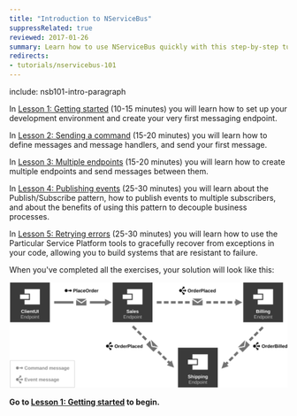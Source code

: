 ```yaml
---
title: "Introduction to NServiceBus"
suppressRelated: true
reviewed: 2017-01-26
summary: Learn how to use NServiceBus quickly with this step-by-step tutorial, including the architectural concepts behind it.
redirects:
- tutorials/nservicebus-101
---
```


include: nsb101-intro-paragraph

In [Lesson 1: Getting started](1-getting-started/) (10-15 minutes) you will learn how to set up your development environment and create your very first messaging endpoint.

In [Lesson 2: Sending a command](2-sending-a-command/) (15-20 minutes) you will learn how to define messages and message handlers, and send your first message.

In [Lesson 3: Multiple endpoints](3-multiple-endpoints/) (15-20 minutes) you will learn how to create multiple endpoints and send messages between them.

In [Lesson 4: Publishing events](4-publishing-events/) (25-30 minutes) you will learn about the Publish/Subscribe pattern, how to publish events to multiple subscribers, and about the benefits of using this pattern to decouple business processes.

In [Lesson 5: Retrying errors](5-retrying-errors/) (25-30 minutes) you will learn how to use the Particular Service Platform tools to gracefully recover from exceptions in your code, allowing you to build systems that are resistant to failure.

When you've completed all the exercises, your solution will look like this:

![Completed Solution Diagram](4-publishing-events/diagram.svg)

**Go to [**Lesson 1: Getting started**](1-getting-started/) to begin.**
